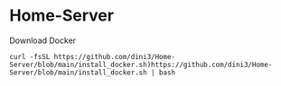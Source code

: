 # Home-Server

Download Docker
```
curl -fsSL https://github.com/dini3/Home-Server/blob/main/install_docker.sh)https://github.com/dini3/Home-Server/blob/main/install_docker.sh | bash
```
